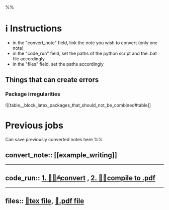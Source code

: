 

%%
# ℹ Instructions
- in the "convert_note" field, link the note you wish to convert (only one note)
- in the "code_run" field, set the paths of the python script and the .bat file accordingly
- in the "files" field, set the paths accordingly

## Things that can create errors
### Package irregularities

![[table__block_latex_packages_that_should_not_be_combined#table]]


# Previous jobs
Can save previously converted notes here
%%

convert_note:: [[example_writing]]
--

---

code_run:: [1. 👨‍💻🖱convert](<file:///C:\Users\dvrch\Desktop\Straightforward-Obsidian2Latex\Straightforward-Obsidian2Latex\converter.py>) , [2. 👨‍💻compile to .pdf](<file:///C:\Users\dvrch\Desktop\Straightforward-Obsidian2Latex\Straightforward-Obsidian2Latex\example_vault\✍Writing\compile_and_open.sh>)
--


---


files::  [📁tex file](<file:///C:\Users\dvrch\Desktop\Straightforward-Obsidian2Latex\Straightforward-Obsidian2Latex\example_vault\✍Writing\example_writing.tex>), [📁.pdf file](<file:///C:\Users\dvrch\Desktop\Straightforward-Obsidian2Latex\Straightforward-Obsidian2Latex\example_vault\✍Writing\example_writing.pdf>)
--


